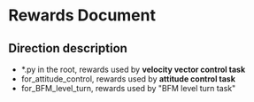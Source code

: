 # Rewards Document

## Direction description

* *.py in the root, rewards used by **velocity vector control task**
* for_attitude_control, rewards used by **attitude control task**
* for_BFM_level_turn, rewards used by "BFM level turn task"
